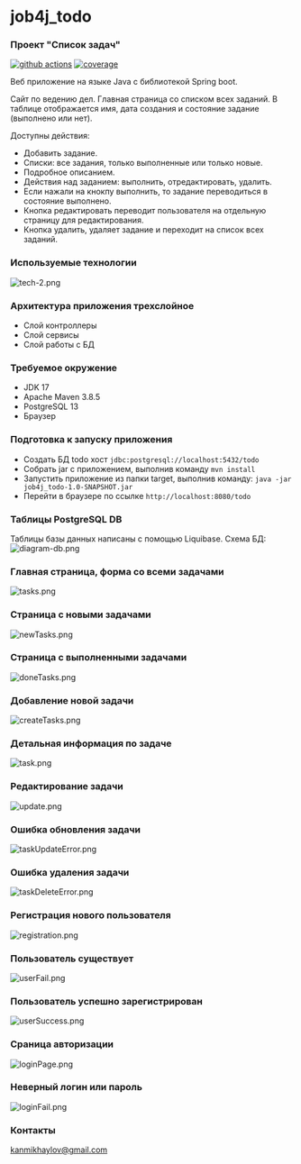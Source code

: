 # job4j_todo
### Проект "Список задач"

[![github actions][actions-image]][actions-url]
[![coverage][codecov-image]][codecov-url]

Веб приложение на языке Java с библиотекой Spring boot.

Сайт по ведению дел. Главная страница со списком всех заданий. В таблице отображается имя, дата создания и состояние задание (выполнено или нет).

Доступны действия:
- Добавить задание.
- Списки: все задания, только выполненные или только новые.
- Подробное описанием.
- Действия над заданием: выполнить, отредактировать, удалить.
- Если нажали на кнокпу выполнить, то задание переводиться в состояние выполнено.
- Кнопка редактировать переводит пользователя на отдельную страницу для редактирования.
- Кнопка удалить, удаляет задание и переходит на список всех заданий.

### Используемые технологии
![tech-2.png](readme/images/tech-2.png)

### Архитектура приложения трехслойное
- Слой контроллеры
- Слой сервисы
- Слой работы с БД

### Требуемое окружение
- JDK 17
- Apache Maven 3.8.5
- PostgreSQL 13
- Браузер

### Подготовка к запуску приложения
- Создать БД todo хост `jdbc:postgresql://localhost:5432/todo`
- Собрать jar с приложением, выполнив команду `mvn install`
- Запустить приложение из папки target, выполнив команду: `java -jar job4j_todo-1.0-SNAPSHOT.jar`
- Перейти в браузере по ссылке `http://localhost:8080/todo`

### Таблицы PostgreSQL DB
Таблицы базы данных написаны с помощью Liquibase. Схема БД:
![diagram-db.png](readme/images/diagram-db.png)

### Главная страница, форма со всеми задачами
![tasks.png](readme/images/tasks.png)

### Страница с новыми задачами
![newTasks.png](readme/images/newTasks.png)

### Страница с выполненными задачами
![doneTasks.png](readme/images/doneTasks.png)

### Добавление новой задачи
![createTasks.png](readme/images/createTasks.png)

### Детальная информация по задаче
![task.png](readme/images/task.png)

### Редактирование задачи
![update.png](readme/images/update.png)

### Ошибка обновления задачи
![taskUpdateError.png](readme/images/taskUpdateError.png)

### Ошибка удаления задачи
![taskDeleteError.png](readme/images/taskDeleteError.png)

### Регистрация нового пользователя
![registration.png](readme/images/registration.png)

### Пользователь существует
![userFail.png](readme/images/userFail.png)

### Пользователь успешно зарегистрирован
![userSuccess.png](readme/images/userSuccess.png)

### Сраница авторизации
![loginPage.png](readme/images/loginPage.png)

### Неверный логин или пароль
![loginFail.png](readme/images/loginFail.png)

### Контакты
kanmikhaylov@gmail.com

[actions-image]: https://github.com/kamikhaylov/job4j_todo/actions/workflows/maven.yml/badge.svg
[actions-url]: https://github.com/kamikhaylov/job4j_todo/actions/workflows/maven.yml
[codecov-image]: https://codecov.io/gh/kamikhaylov/job4j_todo/graph/badge.svg?token=Y4ADW1VW7X
[codecov-url]: https://codecov.io/gh/kamikhaylov/job4j_todo